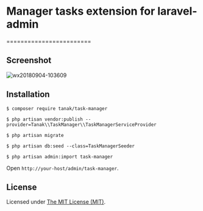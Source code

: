 # Manager tasks extension for laravel-admin

========================

## Screenshot
![wx20180904-103609](https://repository-images.githubusercontent.com/325947973/d71e0f00-4c53-11eb-9e43-1abe7ec95485)

## Installation

```
$ composer require tanak/task-manager

$ php artisan vendor:publish --provider=Tanak\\TaskManager\\TaskManagerServiceProvider

$ php artisan migrate

$ php artisan db:seed --class=TaskManagerSeeder

$ php artisan admin:import task-manager
```

Open `http://your-host/admin/task-manager`.

License
------------
Licensed under [The MIT License (MIT)](LICENSE).

